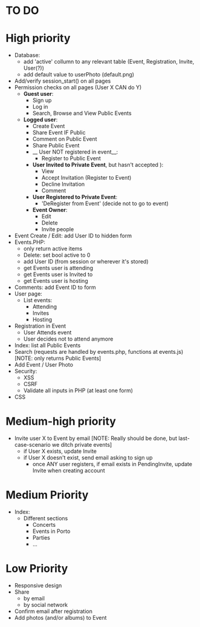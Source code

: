 TO DO
=========
# High priority
* Database:
	* add 'active' collumn to any relevant table (Event, Registration, Invite, User(?))
	* add default value to userPhoto (default.png)
* Add/verify session_start() on all pages 
* Permission checks on all pages (User X CAN do Y)
	* __Guest user__:
		* Sign up
		* Log in
		* Search, Browse and View Public Events
	* __Logged user__:
		* Create Event
		* Share Event IF Public
		* Comment on Public Event
		* Share Public Event
		* __ User NOT registered in event__:
			* Register to Public Event
		* __User Invited to Private Event__, but hasn't accepted ):
			* View
			* Accept Invitation (Register to Event)
			* Decline Invitation
			* Comment
		* __User Registered to Private Event__:
			* 'DeRegister from Event' (decide not to go to event)
		* __Event Owner__:
			* Edit
			* Delete
			* Invite people
* Event Create / Edit: add User ID to hidden form
* Events.PHP:
	* only return active items
	* Delete: set bool active to 0
	* add User ID (from session or wherever it's stored)
	* get Events user is attending
	* get Events user is Invited to 
	* get Events user is hosting
* Comments: add Event ID to form
* User page:
	* List events:
		* Attending
		* Invites
		* Hosting
* Registration in Event
	* User Attends event
	* User decides not to attend anymore
* Index: list all Public Events
* Search (requests are handled by events.php, functions at events.js) [NOTE: only returns Public Events]
* Add Event / User Photo
* Security:
	* XSS
	* CSRF
	* Validate all inputs in PHP (at least one form)
* CSS

# Medium-high priority
* Invite user X to Event by email [NOTE: Really should be done, but last-case-scenario we ditch private events]
	* if User X exists, update Invite
	* if User X doesn't exist, send email asking to sign up
		* once ANY user registers, if email exists in PendingInvite, update Invite when creating account

# Medium Priority
* Index:
	* Different sections
		* Concerts
		* Events in Porto
		* Parties
		* ...
# Low Priority
* Responsive design
* Share
	* by email
	* by social network
* Confirm email after registration
* Add photos (and/or albums) to Event
